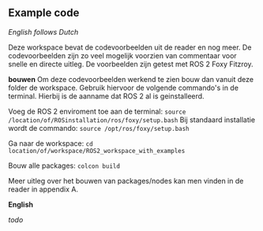 ## Example code

*English follows Dutch*

Deze workspace bevat de codevoorbeelden uit de reader en nog meer. De codevoorbeelden zijn zo veel mogelijk voorzien van commentaar voor snelle en directe uitleg. De voorbeelden zijn getest met ROS 2 Foxy Fitzroy.

**bouwen**
Om deze codevoorbeelden werkend te zien bouw dan vanuit deze folder de workspace. Gebruik hiervoor de volgende commando's in de terminal. Hierbij is de aanname dat ROS 2 al is geinstalleerd.

Voeg de ROS 2 enviroment toe aan de terminal:
`source /location/of/ROSinstallation/ros/foxy/setup.bash`
Bij standaard installatie wordt de commando:
`source /opt/ros/foxy/setup.bash`

Ga naar de workspace:
`cd location/of/workspace/ROS2_workspace_with_examples`

Bouw alle packages:
`colcon build`

Meer uitleg over het bouwen van packages/nodes kan men vinden in de reader in appendix A.


**English**

*todo*